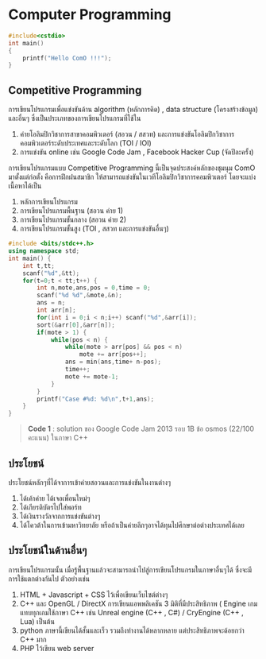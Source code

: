 Computer Programming
====================
```cpp
#include<cstdio>
int main()
{
	printf("Hello ComO !!!");
}
```
Competitive Programming
---------
การเขียนโปรแกรมเพื่อแข่งขันด้าน algorithm (หลักการคิด) , data structure (โครงสร้างข้อมูล) และอื่นๆ ซึ่งเป็นประเภทของการเขียนโปรแกรมที่ใช้ใน

1. ค่ายโอลิมปิกวิชาการสาขาคอมพิวเตอร์ (สอวน / สสวท) และการแข่งขันโอลิมปิกวิชาการคอมพิวเตอร์ระดับประเทศและระดับโลก (TOI / IOI)
2. การแข่งขัน online เช่น Google Code Jam , Facebook Hacker Cup (จัดปีละครั้ง)

การเขียนโปรแกรมแบบ Competitive Programming นี้เป็นจุดประสงค์หลักของชุมนุม ComO มาตั้งแต่ก่อตั้ง คือการฝึกฝนสมาชิก ให้สามารถแข่งขันในเวทีโอลิมปิกวิชาการคอมพิวเตอร์ โดยจะแบ่งเนื้อหาได้เป็น

1. หลักการเขียนโปรแกรม
2. การเขียนโปรแกรมพื้นฐาน (สอวน ค่าย 1)
3. การเขียนโปรแกรมขั้นกลาง (สอวน ค่าย 2)
4. การเขียนโปรแกรมขั้นสูง (TOI , สสวท และการแข่งขันอื่นๆ)

```cpp
#include <bits/stdc++.h>
using namespace std;
int main() {
    int t,tt;
    scanf("%d",&tt);
    for(t=0;t < tt;t++) {
        int n,mote,ans,pos = 0,time = 0;
        scanf("%d %d",&mote,&n);
        ans = n;
        int arr[n];
        for(int i = 0;i < n;i++) scanf("%d",&arr[i]);
        sort(&arr[0],&arr[n]);
        if(mote > 1) {
            while(pos < n) {
                while(mote > arr[pos] && pos < n)
                    mote += arr[pos++];
                ans = min(ans,time+ n-pos);
                time++;
                mote += mote-1;
            }
        }
        printf("Case #%d: %d\n",t+1,ans);
    }
}
```
>**Code 1** : solution ของ Google Code Jam 2013 รอบ 1B ข้อ osmos (22/100 คะแนน) ในภาษา C++

ประโยชน์
-------
ประโยชน์หลักๆที่ได้จาการเข้าค่ายสอวนและการแข่งขันในงานต่างๆ

1. ได้เค้าค่าย ได้เจอเพื่อนใหม่ๆ
2. ได้เกียรติบัตรไปใส่พอร์ท
2. ได้เงินรางวัลจากการแข่งขันต่างๆ
3. ได้โควต้าในการเข้ามหาวิทยาลัย หรือถ้าเป็นค่ายลึกๆอาจได้ทุนไปศึกษาต่อต่างประเทศได้เลย

ประโยชน์ในด้านอื่นๆ
------
การเขียนโปรแกรมนั้น เมื่อรู้พื้นฐานแล้วจะสามารถนำไปสู่การเขียนโปรแกรมในภาษาอื่นๆได้ ซึ่งจะมีการใช้แตกต่างกันไป ตัวอย่างเช่น

1. HTML + Javascript + CSS ไว้เพื่อเขียนเว็บไซต์ต่างๆ
2. C++ และ OpenGL / DirectX การเขียนแอพพลิเคชัน 3 มิติที่มีประสิทธิภาพ ( Engine เกมแทบทุกเกมใช้ภาษา C++ เช่น Unreal engine (C++ , C#) / CryEngine (C++ , Lua) เป็นต้น
3. python ภาษานี้เขียนได้สั้นและเร็ว รวมถึงทำงานได้หลากหลาย แต่ประสิทธิภาพจะด้อยกว่า C++ มาก
4. PHP ไว้เขียน web server
